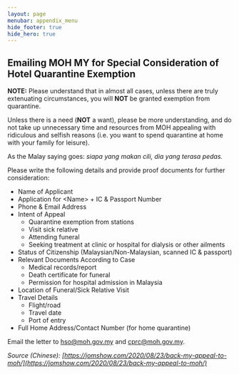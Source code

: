 ```yaml
---
layout: page
menubar: appendix_menu
hide_footer: true
hide_hero: true
---
```


## Emailing MOH MY for Special Consideration of Hotel Quarantine Exemption 

<p class="has-text-danger">
<b>NOTE:</b> Please understand that in almost all cases, unless there are truly extenuating circumstances, you will <b>NOT</b> be granted exemption from quarantine.
</p>
<p class="has-text-danger">
Unless there is a need (<b>NOT</b> a want), please be more understanding, and do not take up unnecessary time and resources from MOH appealing with ridiculous and selfish reasons (i.e. you want to spend quarantine at home with your family for leisure).
</p>
<p class="has-text-danger">
As the Malay saying goes: <i>siapa yang makan cili, dia yang terasa pedas.</i>
</p>

Please write the following details and provide proof documents for further consideration:


*   Name of Applicant
*   Application for &lt;Name&gt; + IC & Passport Number
*   Phone & Email Address
*   Intent of Appeal
    *   Quarantine exemption from stations
    *   Visit sick relative
    *   Attending funeral
    *   Seeking treatment at clinic or hospital for dialysis or other ailments
*   Status of Citizenship (Malaysian/Non-Malaysian, scanned IC & passport)
*   Relevant Documents According to Case
    *   Medical records/report
    *   Death certificate for funeral
    *   Permission for hospital admission in Malaysia
*   Location of Funeral/Sick Relative Visit
*   Travel Details
    *   Flight/road
    *   Travel date
    *   Port of entry
*   Full Home Address/Contact Number (for home quarantine)

Email the letter to [hso@moh.gov.my](mailto:hso@moh.gov.my) and [cprc@moh.gov.my](mailto:cprc@moh.gov.my).

_Source (Chinese): [https://jomshow.com/2020/08/23/back-my-appeal-to-moh/](https://jomshow.com/2020/08/23/back-my-appeal-to-moh/)_

